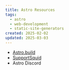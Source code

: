 ```yaml
---
title: Astro Resources
tags:
  - astro
  - web-development
  - static-site-generators
created: 2025-02-02
updated: 2025-03-03
---
```


- [Astro.build](https://astro.build/)
- [SupportSquid](https://get.supportsquid.ink)
- Astro Discord